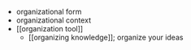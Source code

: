 - organizational form
- organizational context
- [[organization tool]]
    - [[organizing knowledge]]; organize your ideas
